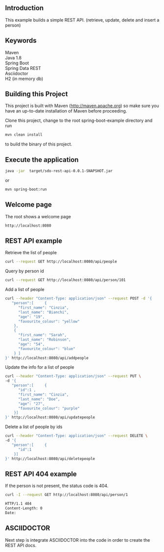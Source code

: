 ## Introduction
This example builds a simple REST API. (retrieve, update, delete and insert a person)

##  Keywords
Maven <br>
Java 1.8 <br>
Spring Boot <br>
Spring Data REST<br>
Asciidoctor <br>
H2 (in memory db)<br>

## Building this Project

This project is built with Maven (http://maven.apache.org) so make sure you have an up-to-date installation of Maven
before proceeding.

Clone this project, change to the root spring-boot-example directory and run

```bash
mvn clean install
```

to build the binary of this project.


## Execute the application
```bash
java -jar  target/sdo-rest-api-0.0.1-SNAPSHOT.jar
```
or
```bash
mvn spring-boot:run
```

## Welcome page
The root shows a welcome page
```bash
http://localhost:8080
```

## REST API example
Retrieve the list of people
```bash
curl --request GET http://localhost:8080/api/people
```

Query by person id
```bash
curl --request GET http://localhost:8080/api/person/101
```

Add a list of people
```bash
curl --header "Content-Type: application/json" --request POST -d '{  
   "person":[     {
      "first_name": "Cinzia",
      "last_name": "Bianchi",
      "age": "19",
      "favourite_colour": "yellow"
    },
    {
      "first_name": "Sarah",
      "last_name": "Robinson",
      "age": "54",
      "favourite_colour": "blue"
    } ]
}' http://localhost:8080/api/addpeople
```

Update the info for a list of people

```bash
curl --header "Content-Type: application/json" --request PUT \
-d '{  
   "person":[     {
      "id":1 ,
      "first_name": "Cinzia",
      "last_name": "Doe",
      "age": "27",
      "favourite_colour": "purple"
    }]
}' http://localhost:8080/api/updatepeople
```

Delete a list of people by ids
```bash
curl --header "Content-Type: application/json" --request DELETE \
-d '{  
   "person":[     {
      "id":1 
    }]
}' http://localhost:8080/api/deletepeople
```

## REST API 404 example
If the person is not present, the status code is 404.

```bash
curl -I --request GET http://localhost:8080/api/person/1

HTTP/1.1 404
Content-Length: 0
Date: 
```

## ASCIIDOCTOR
Next step is integrate ASCIIDOCTOR into the code in order to create the REST API docs.
